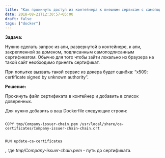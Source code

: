 ```yaml
---
title: "Как прокинуть доступ из контейнера к внешним сервисам с самоподписаными сертификатами"
date: 2018-08-21T12:30:57+05:00
draft: false
tags: ["docker"]
---
```

**Задача:**

Нужно сделать запрос из апи, развернутой в контейнере, к апи, закрепленной за доменом, подписанным самоподписанным сертификатом.
Обычно для того чтобы зайти локально из браузера на такой сайт необходимо принять сертификат.


При попытке вызвать такой сервис из докера будет ошибка: “x509: certificate signed by unknown authority”.

**Решение:**

Прокинуть файл сертификата в контейнер и добавить в список доверенных.

Для нужно добавить в ваш Dockerfile следующие строки:

<code class="hljs shell">
COPY tmp/Company-issuer-chain.pem /usr/local/share/ca-certificates/Company-issuer-chain-chain.crt

RUN update-ca-certificates
</code>

, где *tmp/Company-issuer-chain.pem* - путь до сертификата.

